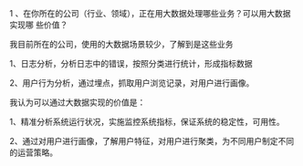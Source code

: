1 、在你所在的公司（行业、领域），正在用大数据处理哪些业务？可以用大数据实现哪
些价值？

我目前所在的公司，使用的大数据场景较少，了解到是这些业务

1、日志分析，分析日志中的错误，按照分类进行统计，形成指标数据

2、用户行为分析，通过埋点，抓取用户浏览记录，对用户进行画像。

我认为可以通过大数据实现的价值是：

1、精准分析系统运行状况，实施监控系统指标，保证系统的稳定性，可用性。

2、通过对用户进行画像，了解用户特征，对用户进行聚类，为不同用户制定不同的运营策略。

